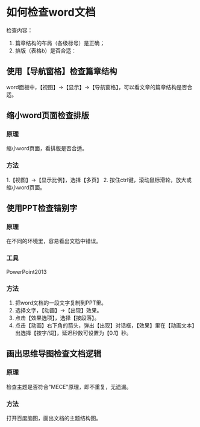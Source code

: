# 如何检查word文档

检查内容：
1. 篇章结构的布局（各级标号）是正确；
2. 排版（表格b）是否合适：




## 使用【导航窗格】检查篇章结构
word面板中，【视图】→【显示】→【导航窗格】，可以看文章的篇章结构是否合适。

## 缩小word页面检查排版

### 原理
缩小word页面，看排版是否合适。

### 方法
1.【视图】→【显示比例】，选择【多页】
2. 按住ctrl键，滚动鼠标滑轮，放大或缩小word页面。


## 使用PPT检查错别字

### 原理
在不同的环境里，容易看出文档中错误。

### 工具
PowerPoint2013 

### 方法
1. 把word文档的一段文字复制到PPT里。
2. 选择文字，【动画】→【出现】效果。
3. 点击【效果选项】，选择【按段落】。
4. 点击【动画】右下角的箭头，弹出【出现】对话框，【效果】里在【动画文本】出选择【按字/词】，延迟秒数可设置为【0.1】秒。


## 画出思维导图检查文档逻辑

### 原理
检查主题是否符合"MECE"原理，即不重复，无遗漏。

### 方法
打开百度脑图，画出文档的主题结构图。


<!--stackedit_data:
eyJoaXN0b3J5IjpbMTIwMzk0NjgyMywtNjE3MTgyMzc3LC0xNj
Y4OTE0NzIwLC00ODM2OTk4MjVdfQ==
-->